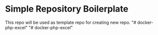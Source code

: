 # Simple Repository Boilerplate

This repo will be used as template repo for creating new repo.
"# docker-php-excel" 
"# docker-php-excel" 
